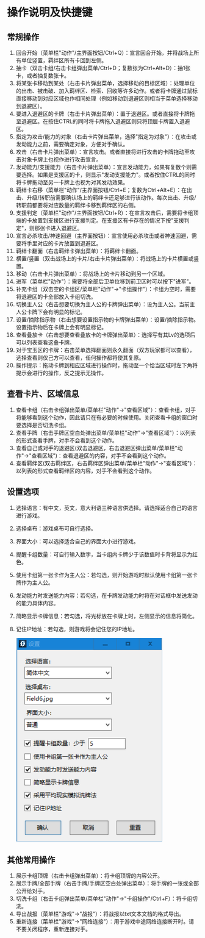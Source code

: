 # 操作说明及快捷键

## 常规操作

1. 回合开始（菜单栏"动作"/主界面按钮/Ctrl+Q）：宣言回合开始，并将战场上所有单位竖置，羁绊区所有卡回到左侧。
2. 抽卡（双击卡组/右击卡组弹出菜单/Ctrl+D；复数张为Ctrl+Alt+D）：抽1张卡，或者抽复数张卡。
3. 将某张卡移动到某处（右击卡片弹出菜单，选择移动的目标区域）：处理单位的出击、被击破、加入羁绊区、检索、回收等许多动作。或者将卡牌通过鼠标直接移动到对应区域也作相同处理（例如移动到退避区则相当于菜单选择移动到退避区）。
4. 要进入退避区的卡牌（右击卡片弹出菜单）：置于退避区。或者直接将卡牌拖至退避区。在按住CTRL的同时将卡牌拖入退避区则只将顶层卡牌置入退避区。
5. 指定为攻击/能力的对象（右击卡片弹出菜单，选择"指定为对象"）：在攻击或发动能力之前，需要确定对象，方便对手确认。
6. 攻击（右击卡片弹出菜单）：宣言攻击。或者直接将进行攻击的卡牌拖动至攻击对象卡牌上也视作进行攻击宣言。
7. 发动能力/支援能力（右击卡片弹出菜单）：宣言发动能力，如果有复数个则需要选择。如果是支援区的卡，则显示"发动支援能力"。或者按住CTRL的同时将卡牌拖动至另一卡牌上也视为对其发动效果。
8. 羁绊卡右移（菜单栏"动作"/主界面按钮/Ctrl+E；复数为Ctrl+Alt+E）：在出击、升级/转职前需要确认场上的羁绊卡还足够进行该动作。每次出击、升级/转职前都要将对应数量的羁绊卡移到羁绊区的右侧。
9. 支援判定（菜单栏"动作"/主界面按钮/Ctrl+R）：在宣言攻击后，需要将卡组顶端的卡放置到支援区进行支援判定。在支援区有卡存在的情况下按"支援判定"，则那张卡进入退避区。
10. 宣言必杀攻击/神速回避（主界面按钮）：宣言使用必杀攻击或者神速回避，需要将手里对应的卡片放置到退避区。
11. 羁绊卡翻面（右击羁绊卡弹出菜单）：将羁绊卡翻面。
12. 横置/竖置（双击战场上的卡片/右击卡片弹出菜单）：将战场上的卡片横置或竖置。
13. 移动（右击卡片弹出菜单）：将战场上的卡片移动到另一个区域。
14. 进军（菜单栏"动作"）：需要将全部后卫单位移到前卫区时可以按下"进军"。
15. 补充卡组（双击空的卡组区/菜单栏"动作"→"卡组操作"）：卡组为空时，需要将退避区的卡全部放入卡组切洗。
16. 切换主人公（右击想要切换为主人公的卡牌弹出菜单）：设为主人公。当前主人公卡牌下会有明显的标记。
17. 设置/摘除指示物（右击想要设置指示物的卡牌弹出菜单）：设置/摘除指示物。设置指示物后在卡牌上会有明显标记。
18. 查看叠放卡（右击想要查看叠放卡的卡牌弹出菜单）：选择写有其Lv的选项后可以列表查看这叠卡牌。
19. 对于宝玉区的卡牌：右击菜单选择翻面则永久翻面（双方玩家都可以查看），选择查看则仅己方可以查看，任何操作都将使其复原。
20. 操作提示：拖动卡牌到相应区域进行操作时，拖动至一个恰当区域时左下角将提示会进行的操作，反之提示无操作。

## 查看卡片、区域信息

1. 查看卡组（右击卡组弹出菜单/菜单栏"动作"→"查看区域"）：查看卡组，对手将能够看到这个动作，因此请只在有必要的时候使用。关闭查看卡组的窗口时要选择是否切洗卡组。
2. 查看手牌（右击手牌区空白处弹出菜单/菜单栏"动作"→"查看区域"）：以列表的形式查看手牌，对手不会看到这个动作。
3. 查看自己或对手的退避区\(双击退避区，右击退避区弹出菜单/菜单栏"动作"→"查看区域"\)：查看退避区的内容，对手不会看到这个动作。
4. 查看羁绊区\(双击羁绊区，右击羁绊区弹出菜单/菜单栏"动作"→"查看区域"\)：以列表的形式查看羁绊区的内容，对手不会看到这个动作。

## 设置选项

1. 选择语言：有中文，英文，意大利语三种语言供选择。请选择适合自己的语言进行游戏。
2. 选择桌布：游戏桌布可自行选择。
3. 界面大小：可以选择适合自己的界面大小进行游戏。
4. 提醒卡组数量：可自行输入数字，当卡组内卡牌少于该数值时卡背将显示为红色。
5. 使用卡组第一张卡作为主人公：若勾选，则开始游戏时默认使用卡组第一张卡牌作为主人公。
6. 发动能力时发送能力内容：若勾选，在卡牌发动能力时将在对话框中发送发动的能力具体内容。
7. 简略显示卡牌信息：若勾选，将光标放在卡牌上时，左侧显示的信息将简化。
8. 记住IP地址：若勾选，则游戏将会记住您的IP地址。

   ![](../.gitbook/assets/settings.png)

## 其他常用操作

1. 展示卡组顶牌（右击卡组弹出菜单）：将卡组顶牌的内容公开。
2. 展示手牌/全部手牌（右击手牌/手牌区空白处弹出菜单）：将手牌的一张或全部公开给对手。
3. 切洗卡组（右击卡组弹出菜单/菜单栏"动作"→"卡组操作"/Ctrl+F）：将卡组切洗。
4. 导出战报（菜单栏"游戏"→"战报"）：将战报以txt文本文档的格式导出。
5. 重新连接（菜单栏"游戏"→"网络连接"）：用于游戏中途网络连接断开时。请不要关闭程序，重新连接对手。

